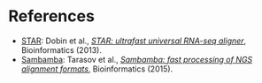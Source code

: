 References
==========

* [STAR](https://github.com/alexdobin/STAR): Dobin et al., [_STAR: ultrafast universal RNA-seq aligner_](http://bioinformatics.oxfordjournals.org/content/29/1/15.full), Bioinformatics (2013).
* [Sambamba](http://lomereiter.github.io/sambamba/): Tarasov et al., [_Sambamba: fast processing of NGS alignment formats_](http://bioinformatics.oxfordjournals.org/content/31/12/2032), Bioinformatics (2015).
